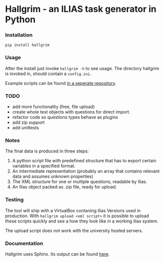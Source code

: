 # Hallgrim - an ILIAS task generator in Python

### Installation

```
pip install hallgrim
```

### Usage

After the install just invoke `hallgrim -h` to see usage. The directory hallgrim
is invoked in, should contain a `config.ini`.

Example scripts can be found
[in a seperate repository](https://gitlab.gwdg.de/j.michal/ilias-scripts).

### TODO

* add more functionality (free, file upload)
* create whole test objects with questions for direct import.
* refactor code so questions types behave as plugins
* add zip support
* add unittests

### Notes

The final data is produced in three steps:

1. A python script file with predefined structure that has to export certain
   variables in a specified format.
2. An intermediate representation (probably an array that contains relevant
   data and assumes unknown properties)
3. The XML structure for one or multiple questions, readable by Ilias.
4. An Ilias object packed as .zip file, ready for upload.

### Testing

The tool will ship with a VirtualBox contaning Ilias Versions used in
production. With `hallgrim upload <xml script>` it is possible to upload these
scripts quickly and see a how they look like in a working ilias system.

The upload script does not work with the university hosted servers.

### Documentation

Hallgrim uses Sphinx. Its output can be found
[here](http://user.informatik.uni-goettingen.de/~j.michal/hallgrim/index.html).